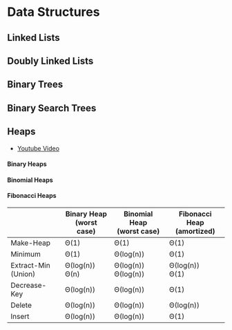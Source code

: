 Data Structures
===============

Linked Lists
------------

Doubly Linked Lists
-------------------

Binary Trees
------------

Binary Search Trees
-------------------

Heaps
-----

- [Youtube Video](https://www.youtube.com/watch?v=q7R_upR81FU)


#### Binary Heaps

#### Binomial Heaps

#### Fibonacci Heaps

|                          | Binary Heap <br> **(worst case)**  | Binomial Heap <br> **(worst case)** | Fibonacci Heap <br> **(amortized)** |
| ------------------------ | ------------------- | ------------------------ | ------------------- |
| Make-Heap                | Θ(1)                | Θ(1)                     | Θ(1)                |
| Minimum                  | Θ(1)                | Θ(log(n))                | Θ(1)                |
| Extract-Min <br> (Union) | Θ(log(n)) <br> Θ(n) | Θ(log(n)) <br> Θ(log(n)) | Θ(log(n)) <br> Θ(1) |
| Decrease-Key             | Θ(log(n))           | Θ(log(n))                | Θ(1)                |
| Delete                   | Θ(log(n))           | Θ(log(n))                | Θ(log(n))           |
| Insert                   | Θ(log(n))           | Θ(log(n))                | Θ(1)                |
